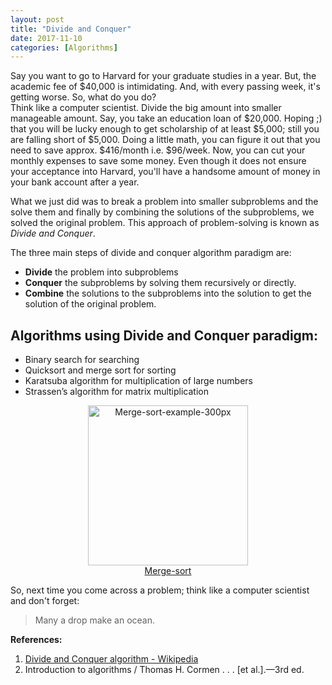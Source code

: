 ```yaml
---
layout: post
title: "Divide and Conquer"
date: 2017-11-10
categories: [Algorithms]
---
```


Say you want to go to Harvard for your graduate studies in a year. But, the academic fee of $40,000 is intimidating. And, with every passing week, it's getting worse. So, what do you do?  
Think like a computer scientist. Divide the big amount into smaller manageable amount. Say, you take an education loan of $20,000. Hoping ;) that you will be lucky enough to get scholarship of at least $5,000; still you are falling short of $5,000. Doing a little math, you can figure it out that you need to save approx. $416/month i.e. $96/week. Now, you can cut your monthly expenses to save some money. Even though it does not ensure your  acceptance into Harvard, you'll have a handsome amount of money in your bank account after a year.

What we just did was to break a problem into smaller subproblems and the solve them and finally by combining the solutions of the subproblems, we solved the original problem. This approach of problem-solving is known as *Divide and Conquer*.

The three main steps of divide and conquer algorithm paradigm are:
* **Divide** the problem into subproblems
* **Conquer** the subproblems by solving them recursively or directly.
* **Combine** the solutions to the subproblems into the solution to get the solution of the original problem.

## Algorithms using Divide and Conquer paradigm:
* Binary search for searching
* Quicksort and merge sort for sorting
* Karatsuba algorithm for multiplication of large numbers
* Strassen’s algorithm for matrix multiplication

<div style="text-align: center">
<a title="By Swfung8 (Own work) [CC BY-SA 3.0 (https://creativecommons.org/licenses/by-sa/3.0) or GFDL (http://www.gnu.org/copyleft/fdl.html)], via Wikimedia Commons" href="https://commons.wikimedia.org/wiki/File%3AMerge-sort-example-300px.gif"><img width="256" alt="Merge-sort-example-300px" src="https://upload.wikimedia.org/wikipedia/commons/c/cc/Merge-sort-example-300px.gif"/>
<figcaption>Merge-sort</figcaption></a>
</div>

So, next time you come across a problem; think like a computer scientist and don't forget:
> Many a drop make an ocean.


**References:**
1. <a href="https://en.wikipedia.org/wiki/Divide_and_conquer_algorithm">Divide and Conquer algorithm - Wikipedia</a>
2. Introduction to algorithms / Thomas H. Cormen . . . [et al.].—3rd ed.

